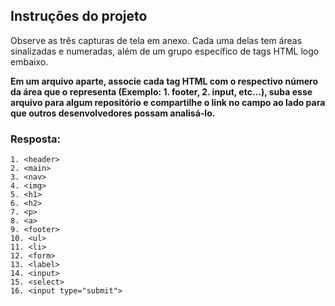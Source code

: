## Instruções do projeto
Observe as três capturas de tela em anexo. Cada uma delas tem áreas sinalizadas e numeradas, além de um grupo específico de tags HTML logo embaixo.

**Em um arquivo aparte, associe cada tag HTML com o respectivo número da área que o representa (Exemplo: 1. footer, 2. input, etc...), suba esse arquivo para algum repositório e compartilhe o link no campo ao lado para que outros desenvolvedores possam analisá-lo.**

### Resposta:
```
1. <header>
2. <main>
3. <nav>
4. <img>
5. <h1>
6. <h2>
7. <p>
8. <a>
9. <footer>
10. <ul>
11. <li>
12. <form>
13. <label>
14. <input>
15. <select>
16. <input type="submit">
```